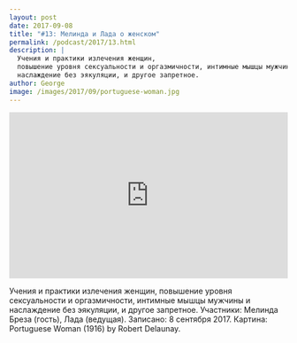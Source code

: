 ```yaml
---
layout: post
date: 2017-09-08
title: "#13: Мелинда и Лада о женском"
permalink: /podcast/2017/13.html
description: |
  Учения и практики излечения женщин,
  повышение уровня сексуальности и оргазмичности, интимные мышцы мужчины и
  наслаждение без эякуляции, и другое запретное.
author: George
image: /images/2017/09/portuguese-woman.jpg
---
```


<iframe width="100%" height="300" scrolling="no" frameborder="no" src="https://w.soundcloud.com/player/?url=https%3A//api.soundcloud.com/tracks/341862870&amp;color=%23ff5500&amp;auto_play=false&amp;hide_related=false&amp;show_comments=true&amp;show_user=true&amp;show_reposts=false&amp;visual=true"></iframe>

Учения и практики излечения женщин,
повышение уровня сексуальности и оргазмичности, интимные мышцы мужчины и
наслаждение без эякуляции, и другое запретное.
Участники: Мелинда Бреза (гость), Лада (ведущая).
Записано: 8 сентября 2017.
Картина: Portuguese Woman (1916) by Robert Delaunay.
